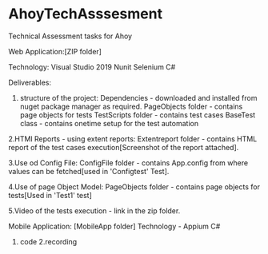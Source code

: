 # AhoyTechAsssesment
Technical Assessment tasks for Ahoy

Web Application:[ZIP folder]

Technology:
Visual Studio 2019
Nunit Selenium C#

Deliverables:

1. structure of the project:
Dependencies - downloaded and installed from nuget package manager as required.
PageObjects folder - contains page objects for tests
TestScripts folder - contains test cases
BaseTest class - contains onetime setup for the test automation

2.HTMl Reports - using extent reports:
Extentreport folder - contains HTML report of the test cases execution[Screenshot of the report attached].

3.Use od Config File:
ConfigFile folder - contains App.config from where values can be fetched[used in 'Configtest' Test].

4.Use of page Object Model:
PageObjects folder - contains page objects for tests[Used in 'Test1' test]

5.Video of the tests execution - link in the zip folder.


Mobile Application: [MobileApp folder] 
Technology - Appium
C#

1. code
2.recording 
